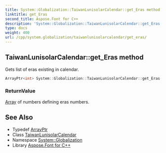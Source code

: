 ```yaml
---
title: System::Globalization::TaiwanLunisolarCalendar::get_Eras method
linktitle: get_Eras
second_title: Aspose.Font for C++
description: 'System::Globalization::TaiwanLunisolarCalendar::get_Eras method. Gets list of eras existing in calendar in C++.'
type: docs
weight: 400
url: /cpp/system.globalization/taiwanlunisolarcalendar/get_eras/
---
```

## TaiwanLunisolarCalendar::get_Eras method


Gets list of eras existing in calendar.

```cpp
ArrayPtr<int> System::Globalization::TaiwanLunisolarCalendar::get_Eras() const override
```


### ReturnValue

[Array](../../../system/array/) of numbers defining eras numbers.

## See Also

* Typedef [ArrayPtr](../../../system/arrayptr/)
* Class [TaiwanLunisolarCalendar](../)
* Namespace [System::Globalization](../../)
* Library [Aspose.Font for C++](../../../)
